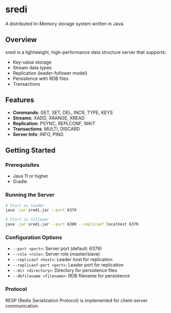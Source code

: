 # sredi

A distributed In-Memory storage system written in Java.

## Overview

sredi is a lightweight, high-performance data structure server that supports:
- Key-value storage
- Stream data types
- Replication (leader-follower model)
- Persistence with RDB files
- Transactions

## Features

- **Commands**: GET, SET, DEL, INCR, TYPE, KEYS
- **Streams**: XADD, XRANGE, XREAD
- **Replication**: PSYNC, REPLCONF, WAIT
- **Transactions**: MULTI, DISCARD
- **Server Info**: INFO, PING

## Getting Started

### Prerequisites
- Java 11 or higher
- Gradle

### Running the Server

```bash
# Start as leader
java -jar sredi.jar --port 6379

# Start as follower
java -jar sredi.jar --port 6380 --replicaof localhost 6379
```

### Configuration Options

- `--port <port>`: Server port (default: 6379)
- `--role <role>`: Server role (master/slave)
- `--replicaof <host>`: Leader host for replication
- `--replicaof-port <port>`: Leader port for replication
- `--dir <directory>`: Directory for persistence files
- `--dbfilename <filename>`: RDB filename for persistence

### Protocol

RESP (Redis Serialization Protocol) is implemented for client-server communication.
